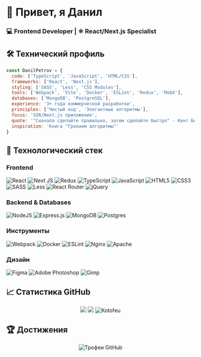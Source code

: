 # 👋 Привет, я Данил
### 💻 Frontend Developer | ⚛️ React/Next.js Specialist

## 🛠 Технический профиль


```javascript
const DanilPetrov = {
  code: ['TypeScript', 'JavaScript', 'HTML/CSS'],
  frameworks: ['React', 'Next.js'],
  styling: ['SASS', 'Less', 'CSS Modules'],
  tools: ['Webpack', 'Vite', 'Docker', 'ESLint', 'Redux', 'MobX'],
  databases: ['MongoDB', 'PostgreSQL'],
  experience: '3+ года коммерческой разработки',
  principles: ['Чистый код', 'Элегантные алгоритмы'],
  focus: 'SSR/Next.js приложения',
  quote: '"Сначала сделайте правильно, затем сделайте быстро" - Кент Бек',
  inspiration: 'Книга "Грокаем алгоритмы"'
}
```


## 🚀 Технологический стек

### Frontend

![React](https://img.shields.io/badge/react-%2320232a.svg?style=for-the-badge&logo=react&logoColor=%2361DAFB) ![Next JS](https://img.shields.io/badge/Next-black?style=for-the-badge&logo=next.js&logoColor=white) ![Redux](https://img.shields.io/badge/redux-%23593d88.svg?style=for-the-badge&logo=redux&logoColor=white) ![TypeScript](https://img.shields.io/badge/typescript-%23007ACC.svg?style=for-the-badge&logo=typescript&logoColor=white) ![JavaScript](https://img.shields.io/badge/javascript-%23323330.svg?style=for-the-badge&logo=javascript&logoColor=%23F7DF1E) ![HTML5](https://img.shields.io/badge/html5-%23E34F26.svg?style=for-the-badge&logo=html5&logoColor=white) ![CSS3](https://img.shields.io/badge/css3-%231572B6.svg?style=for-the-badge&logo=css3&logoColor=white) ![SASS](https://img.shields.io/badge/SASS-hotpink.svg?style=for-the-badge&logo=SASS&logoColor=white) ![Less](https://img.shields.io/badge/less-2B4C80?style=for-the-badge&logo=less&logoColor=white) ![React Router](https://img.shields.io/badge/React_Router-CA4245?style=for-the-badge&logo=react-router&logoColor=white) ![jQuery](https://img.shields.io/badge/jquery-%230769AD.svg?style=for-the-badge&logo=jquery&logoColor=white)

### Backend & Databases

![NodeJS](https://img.shields.io/badge/node.js-6DA55F?style=for-the-badge&logo=node.js&logoColor=white) ![Express.js](https://img.shields.io/badge/express.js-%23404d59.svg?style=for-the-badge&logo=express&logoColor=%2361DAFB) ![MongoDB](https://img.shields.io/badge/MongoDB-%234ea94b.svg?style=for-the-badge&logo=mongodb&logoColor=white) ![Postgres](https://img.shields.io/badge/postgres-%23316192.svg?style=for-the-badge&logo=postgresql&logoColor=white)

### Инструменты

![Webpack](https://img.shields.io/badge/webpack-%238DD6F9.svg?style=for-the-badge&logo=webpack&logoColor=black) ![Docker](https://img.shields.io/badge/docker-%230db7ed.svg?style=for-the-badge&logo=docker&logoColor=white) ![ESLint](https://img.shields.io/badge/ESLint-4B3263?style=for-the-badge&logo=eslint&logoColor=white) ![Nginx](https://img.shields.io/badge/nginx-%23009639.svg?style=for-the-badge&logo=nginx&logoColor=white) ![Apache](https://img.shields.io/badge/apache-%23D42029.svg?style=for-the-badge&logo=apache&logoColor=white)

### Дизайн

![Figma](https://img.shields.io/badge/figma-%23F24E1E.svg?style=for-the-badge&logo=figma&logoColor=white) ![Adobe Photoshop](https://img.shields.io/badge/adobephotoshop-%2331A8FF.svg?style=for-the-badge&logo=adobephotoshop&logoColor=white) ![Gimp](https://img.shields.io/badge/Gimp-657D8B?style=for-the-badge&logo=gimp&logoColor=FFFFFF)


## 📈 Статистика GitHub

<div align="center">
  <img src="https://github-readme-stats.vercel.app/api?username=Kotofeu&theme=dracula&hide_border=false&include_all_commits=true&count_private=false"/>
  <img src="https://github-readme-stats.vercel.app/api/top-langs/?username=Kotofeu&layout=compact&langs_count=8&theme=dracula"/>
  <img src="https://github-readme-streak-stats.herokuapp.com/?user=Kotofeu&theme=dracula" alt="Kotofeu" />
</div>


## 🏆 Достижения

<div align="center">
  <img src="https://github-profile-trophy.vercel.app/?username=Kotofeu&theme=darkhub&no-frame=false&no-bg=false&margin-w=4&row=2&column=4" alt="Трофеи GitHub" />
</div>